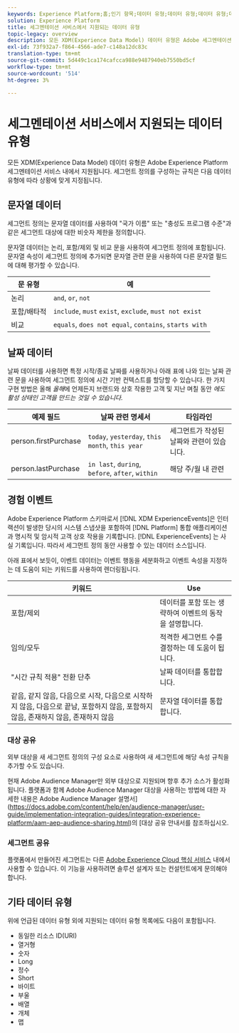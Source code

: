 ```yaml
---
keywords: Experience Platform;홈;인기 항목;데이터 유형;데이터 유형;데이터 유형;데이터 유형;세그멘테이션 데이터 유형;세그멘테이션;세그멘테이션 서비스;세그멘테이션 서비스 데이터 유형;;home;popular topics;data types;Data types;Segmentation data types;Segmentation data types;
solution: Experience Platform
title: 세그멘테이션 서비스에서 지원되는 데이터 유형
topic-legacy: overview
description: 모든 XDM(Experience Data Model) 데이터 유형은 Adobe 세그멘테이션 서비스 내에서 지원됩니다. 세그먼트 정의를 구성하는 규칙은 다음 데이터 유형에 따라 상황에 맞게 지정됩니다.
exl-id: 73f932a7-f864-4566-ade7-c148a12dc83c
translation-type: tm+mt
source-git-commit: 5d449c1ca174cafcca988e9487940eb7550bd5cf
workflow-type: tm+mt
source-wordcount: '514'
ht-degree: 3%

---
```


# 세그멘테이션 서비스에서 지원되는 데이터 유형

모든 XDM(Experience Data Model) 데이터 유형은 Adobe Experience Platform 세그멘테이션 서비스 내에서 지원됩니다. 세그먼트 정의를 구성하는 규칙은 다음 데이터 유형에 따라 상황에 맞게 지정됩니다.

## 문자열 데이터

세그먼트 정의는 문자열 데이터를 사용하여 &quot;국가 이름&quot; 또는 &quot;충성도 프로그램 수준&quot;과 같은 세그먼트 대상에 대한 비숫자 제한을 정의합니다.

문자열 데이터는 논리, 포함/제외 및 비교 문을 사용하여 세그먼트 정의에 포함됩니다. 문자열 속성이 세그먼트 정의에 추가되면 문자열 관련 문을 사용하여 다른 문자열 필드에 대해 평가할 수 있습니다.

| 문 유형 | 예 |
| -------------- | -------- |
| 논리 | `and`, `or`, `not` |
| 포함/배타적 | `include`, `must` `exist`, `exclude`, `must not exist` |
| 비교 | `equals`, `does not equal`, `contains`, `starts with` |

## 날짜 데이터

날짜 데이터를 사용하면 특정 시작/종료 날짜를 사용하거나 아래 표에 나와 있는 날짜 관련 문을 사용하여 세그먼트 정의에 시간 기반 컨텍스트를 할당할 수 있습니다. 한 가지 구현 방법은 올해 *올해*&#x200B;에 언제든지 브랜드와 상호 작용한 고객 및 지난 며칠 동안 *에도 활성 상태인 고객을 만드는 것일 수 있습니다.*

| 예제 필드 | 날짜 관련 명세서 | 타임라인 |
| ------------- | ------------------------ | --------- |
| person.firstPurchase | `today`,  `yesterday`,  `this month`,  `this year` | 세그먼트가 작성된 날짜와 관련이 있습니다. |
| person.lastPurchase | `in last`, `during`, `before`, `after`, `within` | 해당 주/월 내 관련 |

## 경험 이벤트

Adobe Experience Platform 스키마로서 [!DNL XDM ExperienceEvents]은 인터랙션이 발생한 당시의 시스템 스냅샷을 포함하여 [!DNL Platform] 통합 애플리케이션과 명시적 및 암시적 고객 상호 작용을 기록합니다. [!DNL ExperienceEvents] 는 사실 기록입니다. 따라서 세그먼트 정의 동안 사용할 수 있는 데이터 소스입니다.

아래 표에서 보듯이, 이벤트 데이터는 이벤트 행동을 세분화하고 이벤트 속성을 지정하는 데 도움이 되는 키워드를 사용하여 렌더링됩니다.

| 키워드 | Use |
| ------- | --- |
| 포함/제외 | 데이터를 포함 또는 생략하여 이벤트의 동작을 설명합니다. |
| 임의/모두 | 적격한 세그먼트 수를 결정하는 데 도움이 됩니다. |
| &quot;시간 규칙 적용&quot; 전환 단추 | 날짜 데이터를 통합합니다. |
| 같음, 같지 않음, 다음으로 시작, 다음으로 시작하지 않음, 다음으로 끝남, 포함하지 않음, 포함하지 않음, 존재하지 않음, 존재하지 않음 | 문자열 데이터를 통합합니다. |

### 대상 공유

외부 대상을 새 세그먼트 정의의 구성 요소로 사용하여 새 세그먼트에 해당 속성 규칙을 추가할 수도 있습니다.

현재 Adobe Audience Manager만 외부 대상으로 지원되며 향후 추가 소스가 활성화됩니다. 플랫폼과 함께 Adobe Audience Manager 대상을 사용하는 방법에 대한 자세한 내용은 Adobe Audience Manager 설명서](https://docs.adobe.com/content/help/en/audience-manager/user-guide/implementation-integration-guides/integration-experience-platform/aam-aep-audience-sharing.html)의 [대상 공유 안내서를 참조하십시오.

### 세그먼트 공유

플랫폼에서 만들어진 세그먼트는 다른 [Adobe Experience Cloud 핵심 서비스](https://docs.adobe.com/content/help/ko/core-services/interface/experience-cloud.html) 내에서 사용할 수 있습니다. 이 기능을 사용하려면 솔루션 설계자 또는 컨설턴트에게 문의해야 합니다.

## 기타 데이터 유형

위에 언급된 데이터 유형 외에 지원되는 데이터 유형 목록에도 다음이 포함됩니다.

- 동일한 리소스 ID(URI)
- 열거형
- 숫자
- Long
- 정수
- Short
- 바이트
- 부울
- 배열
- 개체
- 맵
